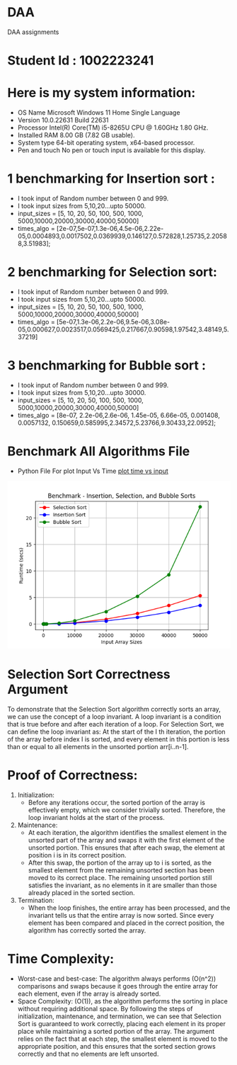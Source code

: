 # DAA
DAA assignments
# Student Id : 1002223241

 # Here is my system information:

* OS Name	Microsoft Windows 11 Home Single Language
* Version	10.0.22631 Build 22631
* Processor	Intel(R) Core(TM) i5-8265U CPU @ 1.60GHz   1.80 GHz.
* Installed RAM	8.00 GB (7.82 GB usable).
* System type	64-bit operating system, x64-based processor.
* Pen and touch	No pen or touch input is available for this display.


# 1 benchmarking for Insertion sort :
* I took input of Random number between 0 and 999.
* I took input sizes from 5,10,20...upto 50000.
* input_sizes = [5, 10, 20, 50, 100, 500, 1000, 5000,10000,20000,30000,40000,50000]
* times_algo = [2e-07,5e-07,1.3e-06,4.5e-06,2.22e-05,0.0004893,0.0017502,0.0369939,0.146127,0.572828,1.25735,2.20588,3.51983];


# 2 benchmarking for Selection sort:
* I took input of Random number between 0 and 999.
* I took input sizes from 5,10,20...upto 50000.
* input_sizes = [5, 10, 20, 50, 100, 500, 1000, 5000,10000,20000,30000,40000,50000]
* times_algo = [5e-07,1.3e-06,2.2e-06,9.5e-06,3.08e-05,0.000627,0.0023517,0.0569425,0.217667,0.90598,1.97542,3.48149,5.37219]


# 3 benchmarking for Bubble sort :
* I took input of Random number between 0 and 999.
* I took input sizes from 5,10,20...upto 30000.
* input_sizes = [5, 10, 20, 50, 100, 500, 1000, 5000,10000,20000,30000,40000,50000]
* times_algo = [8e-07, 2.2e-06,2.6e-06, 1.45e-05, 6.66e-05, 0.001408, 0.0057132, 0.150659,0.585995,2.34572,5.23766,9.30433,22.0952];



# Benchmark All Algorithms File
* Python File For plot Input Vs Time
[plot time vs input](plot_time_vs_input.ipynb)

![benchmark_sorting_algorithms](benchmark_sorting_algorithms.png)


# Selection Sort Correctness Argument
To demonstrate that the Selection Sort algorithm correctly sorts an array, we can use the concept of a loop invariant. A loop invariant is a condition that is true before and after each iteration of a loop. For Selection Sort, we can define the loop invariant as:
At the start of the I th iteration, the portion of the array before index I is sorted, and every element in this portion is less than or equal to all elements in the unsorted portion arr[i..n-1].
# Proof of Correctness:
1. Initialization:
    - Before any iterations occur, the sorted portion of the array is effectively empty, which we consider trivially sorted. Therefore, the loop invariant holds at the start of the process.
2. Maintenance:
    - At each iteration, the algorithm identifies the smallest element in the unsorted part of the array and swaps it with the first element of the unsorted portion. This ensures that after each swap, the element at position i is in its correct position.
    - After this swap, the portion of the array up to i is sorted, as the smallest element from the remaining unsorted section has been moved to its correct place. The remaining unsorted portion still satisfies the invariant, as no elements in it are smaller than those already placed in the sorted section.
3. Termination:
    - When the loop finishes, the entire array has been processed, and the invariant tells us that the entire array is now sorted. Since every element has been compared and placed in the correct position, the algorithm has correctly sorted the array.

# Time Complexity:
- Worst-case and best-case: The algorithm always performs \(O(n^2)\) comparisons and swaps because it goes through the entire array for each element, even if the array is already sorted.
- Space Complexity: \(O(1)\), as the algorithm performs the sorting in place without requiring additional space.
By following the steps of initialization, maintenance, and termination, we can see that Selection Sort is guaranteed to work correctly, placing each element in its proper place while maintaining a sorted portion of the array. The argument relies on the fact that at each step, the smallest element is moved to the appropriate position, and this ensures that the sorted section grows correctly and that no elements are left unsorted.




